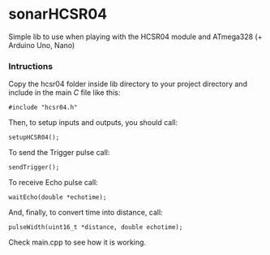 # sonarHCSR04

Simple lib to use when playing with the HCSR04 module and ATmega328 (+ Arduino Uno, Nano)

### Intructions
Copy the hcsr04 folder inside lib directory to your project directory and include in the main *C* file like this:

```
#include "hcsr04.h"
```

Then, to setup inputs and outputs, you should call:

```
setupHCSR04();
```

To send the Trigger pulse call:

```
sendTrigger();
```

To receive Echo pulse call:

```
waitEcho(double *echotime);
```

And, finally, to convert time into distance, call:

```
pulseWidth(uint16_t *distance, double echotime);
```

Check main.cpp to see how it is working.
